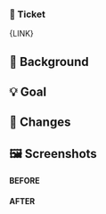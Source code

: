 ### 🔗 Ticket

{LINK}

## 🤔 Background

<!-- Provide some context to the reviewer before going to any code. -->

## 💡 Goal

<!-- The goal of this PR. -->

## 🔖 Changes

<!-- List individual changes in more detail as you might consider them important. -->

## 🖼️ Screenshots

<!-- Consider adding BEFORE and AFTER screenshots. -->

#### BEFORE

#### AFTER

